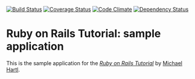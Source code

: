[![Build Status](https://travis-ci.org/AlekseyLeshko/sample_app.png?branch=master)](https://travis-ci.org/AlekseyLeshko/sample_app)
[![Coverage Status](https://coveralls.io/repos/AlekseyLeshko/sample_app/badge.png)](https://coveralls.io/r/AlekseyLeshko/sample_app)
[![Code Climate](https://codeclimate.com/github/AlekseyLeshko/sample_app.png)](https://codeclimate.com/github/AlekseyLeshko/sample_app)
[![Dependency Status](https://gemnasium.com/AlekseyLeshko/first_app.png)](https://gemnasium.com/AlekseyLeshko/first_app)

# Ruby on Rails Tutorial: sample application

This is the sample application for
the [*Ruby on Rails Tutorial*](http://railstutorial.org/)
by [Michael Hartl](http://michaelhartl.com/).
